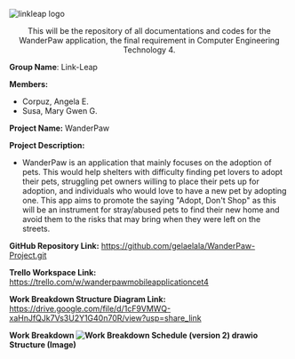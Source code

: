 ![linkleap logo](https://user-images.githubusercontent.com/92629668/236639699-b6549170-afb9-4e49-a5af-44331f336e04.png)

<p align = "center">This will be the repository of all documentations and codes for the WanderPaw application, the final requirement in Computer Engineering Technology 4.

**Group Name**: Link-Leap

**Members:**
 - Corpuz, Angela E.
 - Susa, Mary Gwen G.

**Project Name:** WanderPaw

**Project Description:**
 - WanderPaw is an application that mainly focuses on the adoption of pets. This would help shelters with difficulty finding pet lovers to adopt their pets, struggling pet owners willing to place their pets up for adoption, and individuals who would love to have a new pet by adopting one. This app aims to promote the saying "Adopt, Don't Shop" as this will be an instrument for stray/abused pets to find their new home and avoid them to the risks that may bring when they were left on the streets.

**GitHub Repository Link:**
https://github.com/gelaelala/WanderPaw-Project.git 

**Trello Workspace Link:**
https://trello.com/w/wanderpawmobileapplicationcet4

 **Work Breakdown Structure Diagram Link:**
 https://drive.google.com/file/d/1cF9VMWQ-xaHnJfQJk7Vs3U2Y1G40n70R/view?usp=share_link
 
**Work Breakdown ![Work Breakdown Schedule (version 2) drawio](https://github.com/gelaelala/WanderPaw-Project/assets/92629668/159f18d9-b57b-4ba6-851f-26414333d53f)
Structure (Image)**
 
